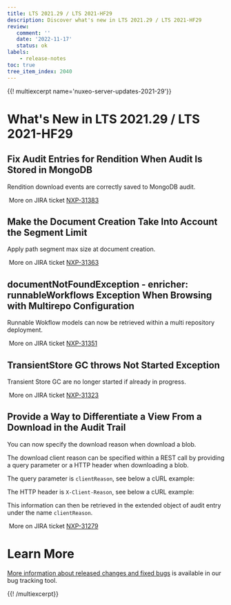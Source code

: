 ```yaml
---
title: LTS 2021.29 / LTS 2021-HF29
description: Discover what's new in LTS 2021.29 / LTS 2021-HF29
review:
   comment: ''
   date: '2022-11-17'
   status: ok
labels:
    - release-notes
toc: true
tree_item_index: 2040
---
```


{{! multiexcerpt name='nuxeo-server-updates-2021-29'}}
# What's New in LTS 2021.29 / LTS 2021-HF29

## Fix Audit Entries for Rendition When Audit Is Stored in MongoDB

Rendition download events are correctly saved to MongoDB audit.

<i class="fa fa-long-arrow-right" aria-hidden="true"></i>&nbsp;More on JIRA ticket [NXP-31383](https://jira.nuxeo.com/browse/NXP-31383)

## Make the Document Creation Take Into Account the Segment Limit

Apply path segment max size at document creation.

<i class="fa fa-long-arrow-right" aria-hidden="true"></i>&nbsp;More on JIRA ticket [NXP-31363](https://jira.nuxeo.com/browse/NXP-31363)

## documentNotFoundException - enricher: runnableWorkflows Exception When Browsing with Multirepo Configuration

Runnable Wokflow models can now be retrieved within a multi repository deployment.

<i class="fa fa-long-arrow-right" aria-hidden="true"></i>&nbsp;More on JIRA ticket [NXP-31351](https://jira.nuxeo.com/browse/NXP-31351)

## TransientStore GC throws Not Started Exception

Transient Store GC are no longer started if already in progress.

<i class="fa fa-long-arrow-right" aria-hidden="true"></i>&nbsp;More on JIRA ticket [NXP-31323](https://jira.nuxeo.com/browse/NXP-31323)

## Provide a Way to Differentiate a View From a Download in the Audit Trail

You can now specify the download reason when download a blob.

The download client reason can be specified within a REST call by providing a query parameter or a HTTP header when downloading a blob.

The query parameter is `clientReason`, see below a cURL example:

The HTTP header is `X-Client-Reason`, see below a cURL example:

This information can then be retrieved in the extended object of audit entry under the name `clientReason`.

<i class="fa fa-long-arrow-right" aria-hidden="true"></i>&nbsp;More on JIRA ticket [NXP-31279](https://jira.nuxeo.com/browse/NXP-31279)


# Learn More

[More information about released changes and fixed bugs](https://jira.nuxeo.com/secure/ReleaseNote.jspa?projectId=10011&version=21879) is available in our bug tracking tool.

{{! /multiexcerpt}}
